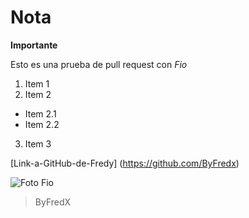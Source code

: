 # Nota

**Importante**

Esto es una prueba de pull request con _Fio_


1. Item 1
2. Item 2
 * Item 2.1
 * Item 2.2
3. Item 3

[Link-a-GitHub-de-Fredy] (https://github.com/ByFredx)

![Foto Fio](https://www.instagram.com/p/CAinoDRjNAr/)

> ByFredX